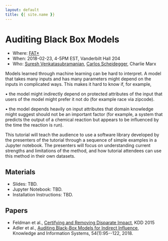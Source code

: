 ```yaml
---
layout: default
title: {{ site.name }}
---
```


# Auditing Black Box Models

* Where: [FAT*](https://www.fatconference.org/2018/program.html)
* When: 2018-02-23, 4-5PM EST, Vanderbilt Hall 204
* Who: [Suresh Venkatasubramanian](http://www.cs.utah.edu/~suresh), [Carlos Scheidegger](https://cscheid.net), Charlie Marx

Models learned through machine learning can be hard to interpret. A
model that takes many inputs and has many parameters might depend on
the inputs in complicated ways. This makes it hard to know if, for
example,

• the model might indirectly depend on protected attributes of the
input that users of the model might prefer it not do (for example race
via zipcode).

• the model depends heavily on input attributes that domain knowledge
might suggest should not be an important factor (for example, a system
that predicts the output of a chemical reaction but appears to be
influenced by the time the reaction is run).

This tutorial will teach the audience to use a software library
developed by the presenters of the tutorial through a sequence of
simple examples in a Jupyter notebook. The presenters will focus
on understanding current strengths and limitations of the method, and
how tutorial attendees can use this method in their own datasets.

## Materials

* Slides: TBD.
* Jupyter Notebook: TBD.
* Installation Instructions: TBD.

## Papers

* Feldman et al., [Certifying and Removing Disparate Impact](https://dl.acm.org/citation.cfm?id=2783311), KDD 2015
* Adler et al., [Auditing Black-Box Models for Indirect Influence](https://link.springer.com/article/10.1007/s10115-017-1116-3), Knowledge and Information Systems, 54(1):95--122, 2018.
